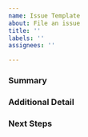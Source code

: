 ```yaml
---
name: Issue Template
about: File an issue
title: ''
labels: ''
assignees: ''

---
```


<!--
This is a suggested issue template for tedana.

If there is other information that would be helpful to include, please do not hesitate to add it!

Before submitting, please check to make sure that the issue is not already addressed; if there is a related issue, then please cross-reference it by #.
If this is a usage question, please check out NeuroStars here:
https://neurostars.org/
and tag your topic with "tedana"
-->

<!--
Summarize the issue in 1-2 sentences, linking other issues if they are relevant

Note: simply typing # will prompt you for open issues to select from
-->
### Summary

<!--
If needed, add additional detail for:
1. Recreating a bug/problem
2. Any additional context necessary to understand the issue
-->
### Additional Detail

<!--
If desired, add suggested next steps.
If you foresee them in a particular order or priority, please use numbering
-->
### Next Steps

<!--
Thank you for submitting your issue!
If you do not receive a response within a calendar week, please post a comment on this issue to catch our attention.
Some issues may not be resolved right away due to the volunteer nature of the project; thank you for your patience!
-->
